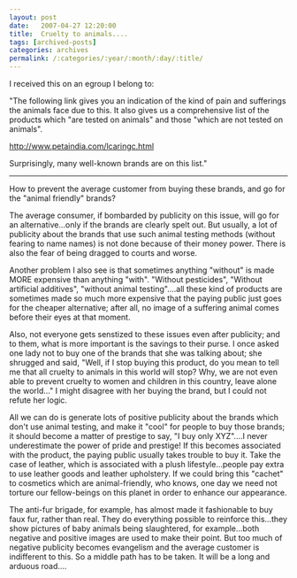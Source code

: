 ```yaml
---
layout: post
date:	2007-04-27 12:20:00
title:  Cruelty to animals....
tags: [archived-posts]
categories: archives
permalink: /:categories/:year/:month/:day/:title/
---
```

I received this on an egroup I belong to:


"The following link gives you an indication of the kind of pain and sufferings the animals face due to this. It also gives us a comprehensive list of the products which "are tested on animals" and those "which are not tested on animals".

http://www.petaindia.com/lcaringc.html

Surprisingly, many well-known brands are on this list."


*********************


How to prevent the average customer from buying these brands, and go for the "animal friendly" brands?

The average consumer, if bombarded by publicity on this issue, will go for an alternative...only if the brands are clearly spelt out.  But usually, a lot of publicity about the brands that use such animal testing methods (without fearing to name names) is not done because of their money power. There is also the fear of being dragged to courts and worse.

Another problem I also see is that sometimes anything "without" is made MORE expensive than anything "with". "Without pesticides", "Without artificial additives", "without animal testing"....all these kind of products are sometimes made so much more expensive that the paying public just goes for the cheaper alternative; after all, no image of a suffering animal comes before their eyes at that moment.

Also, not everyone gets senstized to these issues even after publicity;  and to them, what is more important is the savings to their purse. I once asked one lady not to buy one of the brands that she was talking about; she shrugged and said, "Well, if I stop buying this product, do you mean to tell me that all cruelty to animals in this world will stop? Why, we are not even able to prevent cruelty to women and children in this country, leave alone the world..." I might disagree with her buying the brand, but I could not refute her logic.

All we can do is generate lots of positive publicity about the brands which don't use animal testing, and make it "cool" for people to buy those brands; it should become a matter of prestige to say, "I buy only XYZ"....I never underestimate the power of pride and prestige! If this becomes associated with the product, the paying public usually takes trouble to buy it. Take the case of leather, which is associated with a plush lifestyle...people pay extra to use leather goods and leather upholstery. If we could bring this "cachet" to cosmetics which are animal-friendly, who knows, one day we need not torture our fellow-beings on this planet in order to enhance our appearance.

The anti-fur brigade, for example, has almost made it fashionable to buy faux fur, rather than real. They do everything possible to reinforce this...they show pictures of baby animals being slaughtered, for example...both negative and positive images are used to make their point. But too much of negative publicity becomes evangelism and the average customer is indifferent to this. So a middle path has to be taken. It will be a long and arduous road....
